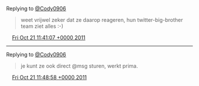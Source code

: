 Replying to [@Cody0906](https://twitter.com/@Cody0906/status/127291028448354304)

> weet vrijwel zeker dat ze daarop reageren, hun twitter\-big\-brother team ziet alles :\-\)

<img src="../../media/tweet.ico" width="12" /> [Fri Oct 21 11:41:07 +0000 2011](https://twitter.com/DromerDenker/status/127348685007896576)

----

Replying to [@Cody0906](https://twitter.com/@Cody0906/status/127349231081095168)

> je kunt ze ook direct @msg sturen, werkt prima\.

<img src="../../media/tweet.ico" width="12" /> [Fri Oct 21 11:48:58 +0000 2011](https://twitter.com/DromerDenker/status/127350660139192320)